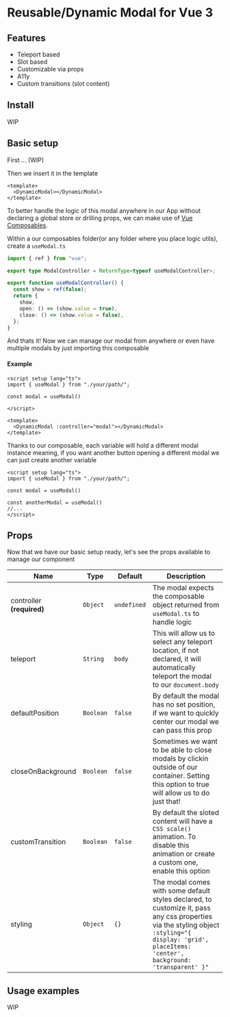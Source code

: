 # Reusable/Dynamic Modal for Vue 3

## Features 
- Teleport based
- Slot based
- Customizable via props
- A11y
- Custom transitions (slot content)

## Install
WIP

## Basic setup
First ... (WIP)

Then we insert it in the template
```vue
<template>
  <DynamicModal></DynamicModal>
</template>
```

To better handle the logic of this modal anywhere in our App without declaring a global store or drilling props, we can make use of  [Vue Composables](https://vuejs.org/guide/reusability/composables.html#composables).


Within a our composables folder(or any folder where you place logic utils), create a `useModal.ts`
```ts
import { ref } from "vue";

export type ModalController = ReturnType<typeof useModalController>;

export function useModalController() {
  const show = ref(false);
  return {
    show,
    open: () => (show.value = true),
    close: () => (show.value = false),
  };
}
```
And thats it! Now we can manage our modal from anywhere or even have multiple modals by just importing this composable

#### Example 
```vue
<script setup lang="ts">
import { useModal } from "./your/path/";

const modal = useModal()

</script>

<template>
  <DynamicModal :controller="modal"></DynamicModal>
</template>
```
Thanks to our composable, each variable will hold a different modal instance meaning, if you want another button opening a different modal we can just create another variable

```vue
<script setup lang="ts">
import { useModal } from "./your/path/";

const modal = useModal()

const anotherModal = useModal()
//...
</script>

```

## Props
Now that we have our basic setup ready, let's see the props available to manage our component

| Name                  | Type       | Default    | Description                                         |
| --------              | ---------- | ---------- | --------------------------------------------------- |
| controller **(required)** | `Object`   | `undefined`| The modal expects the composable object returned from `useModal.ts` to handle logic |
| teleport              | `String`   | `body`     | This will allow us to select any teleport location, if not declared, it will automatically teleport the modal to our `document.body` |
| defaultPosition       | `Boolean`  | `false`    | By default the modal has no set position, if we want to quickly center our modal we can pass this prop | 
| closeOnBackground     | `Boolean`  | `false`    | Sometimes we want to be able to close modals by clickin outside of our container. Setting this option to true will allow us to do just that! |
| customTransition      | `Boolean`  | `false`    | By default the sloted content will have a `CSS scale()` animation. To disable this animation or create a custom one, enable this option |
| styling               | `Object`   | `{}`       | The modal comes with some default styles declared, to customize it, pass any css properties via the styling object `:styling="{ display: 'grid', placeItems: 'center', background: 'transparent' }"` |

## Usage examples
WIP



